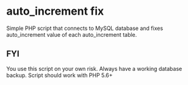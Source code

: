 # auto_increment fix
Simple PHP script that connects to MySQL database and fixes auto_increment value of each auto_increment table. 


## FYI
You use this script on your own risk. Always have a working database backup. Script should work with PHP 5.6+
